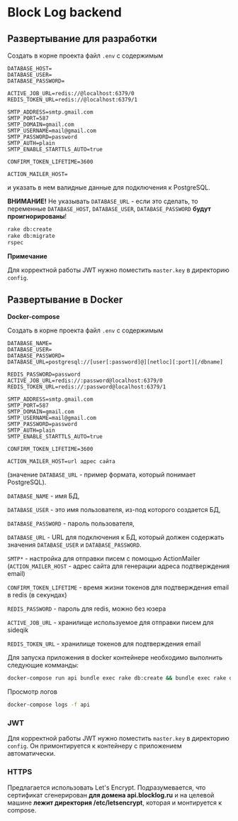 # Block Log backend

## Развертывание для разработки

Создать в корне проекта файл `.env` с содержимым

```dotenv
DATABASE_HOST=
DATABASE_USER=
DATABASE_PASSWORD=

ACTIVE_JOB_URL=redis://@localhost:6379/0
REDIS_TOKEN_URL=redis://@localhost:6379/1

SMTP_ADDRESS=smtp.gmail.com
SMTP_PORT=587
SMTP_DOMAIN=gmail.com
SMTP_USERNAME=mail@gmail.com
SMTP_PASSWORD=password
SMTP_AUTH=plain
SMTP_ENABLE_STARTTLS_AUTO=true

CONFIRM_TOKEN_LIFETIME=3600

ACTION_MAILER_HOST=
```

и указать в нем валидные данные для подключения к PostgreSQL.

**ВНИМАНИЕ!** Не указывать `DATABASE_URL` - если это сделать, то переменные `DATABASE_HOST`, `DATABASE_USER`,
`DATABASE_PASSWORD` **будут проигнорированы**!

```bash
rake db:create
rake db:migrate
rspec
```

**Примечание**

Для корректной работы JWT нужно поместить `master.key` в директорию `config`.

## Развертывание в Docker

**Docker-compose**

Создать в корне проекта файл `.env` с содержимым

```dotenv
DATABASE_NAME=
DATABASE_USER=
DATABASE_PASSWORD=
DATABASE_URL=postgresql://[user[:password]@][netloc][:port][/dbname]

REDIS_PASSWORD=password
ACTIVE_JOB_URL=redis://:password@localhost:6379/0
REDIS_TOKEN_URL=redis://:password@localhost:6379/1

SMTP_ADDRESS=smtp.gmail.com
SMTP_PORT=587
SMTP_DOMAIN=gmail.com
SMTP_USERNAME=mail@gmail.com
SMTP_PASSWORD=password
SMTP_AUTH=plain
SMTP_ENABLE_STARTTLS_AUTO=true

CONFIRM_TOKEN_LIFETIME=3600

ACTION_MAILER_HOST=url адрес сайта
```

(значение `DATABASE_URL` - пример формата, который понимает PostgreSQL).

`DATABASE_NAME` - имя БД,

`DATABASE_USER` - это имя пользователя, из-под которого создается БД,

`DATABASE_PASSWORD` - пароль пользователя,

`DATABASE_URL` - URL для подключения к БД, который должен содержать значения `DATABASE_USER` и `DATABASE_PASSWORD`.

`SMTP*` - настройка для отправки писем с помощью ActionMailer (`ACTION_MAILER_HOST` - адрес сайта для генерации адреса подтверждения email)

`CONFIRM_TOKEN_LIFETIME` - время жизни токенов для подтверждения email в redis (в секундах)

`REDIS_PASSWORD` - пароль для redis, можно без юзера

`ACTIVE_JOB_URL` - хранилище используемое для отправки писем для sideqik

`REDIS_TOKEN_URL` - хранилище токенов для подтверждения email


 Для запуска приложения в docker контейнере необходимо выполнить следующие комманды:
 
 ```bash
 docker-compose run api bundle exec rake db:create && bundle exec rake db:migrate
 ```

Просмотр логов

```bash
docker-compose logs -f api
```

### JWT

Для корректной работы JWT нужно поместить `master.key` в директорию `config`. Он примонтируется к контейнеру
с приложением автоматически.

### HTTPS

Предлагается использовать Let's Encrypt. Подразумевается, что сертификат сгенерирован **для домена api.blocklog.ru**
и на целевой машине **лежит директория /etc/letsencrypt**, которая и монтируется к compose.
